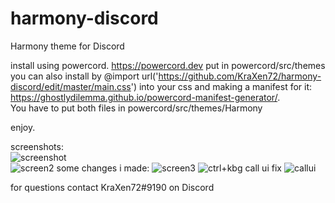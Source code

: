 # harmony-discord
Harmony theme for Discord
  
install using powercord. https://powercord.dev
put in powercord/src/themes  
you can also install by @import url('https://github.com/KraXen72/harmony-discord/edit/master/main.css') into your css and making a manifest for it: https://ghostlydilemma.github.io/powercord-manifest-generator/.  
You have to put both files in powercord/src/themes/Harmony  
  
enjoy.  
  
screenshots:   
![screenshot](https://cdn.discordapp.com/attachments/511242683751333899/701107683893444718/unknown.png)  
![screen2](https://cdn.discordapp.com/attachments/538734863977676803/701708970246537266/unknown.png)
some changes i made:
![screen3](https://cdn.discordapp.com/attachments/538734863977676803/701710433148469279/unknown.png)
![ctrl+kbg](https://cdn.discordapp.com/attachments/538734863977676803/701710951933804574/unknown.png)
call ui fix
![callui](https://cdn.discordapp.com/attachments/538734863977676803/701711840278872154/unknown.png)
  
for questions contact KraXen72#9190 on Discord  
